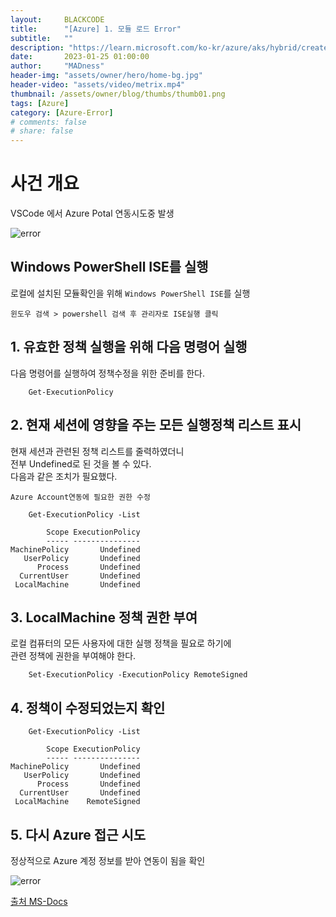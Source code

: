 ```yaml
---
layout:     BLACKCODE
title:      "[Azure] 1. 모듈 로드 Error"
subtitle:   ""
description: "https://learn.microsoft.com/ko-kr/azure/aks/hybrid/create-pods"
date:       2023-01-25 01:00:00
author:     "MADness"
header-img: "assets/owner/hero/home-bg.jpg"
header-video: "assets/video/metrix.mp4"
thumbnail: /assets/owner/blog/thumbs/thumb01.png
tags: [Azure]
category: [Azure-Error]
# comments: false
# share: false
---
```


# 사건 개요
VSCode 에서 Azure Potal 연동시도중 발생

![error](https://github.com/IIBlackCode/IIBlackCode.github.io/blob/master/_posts/Azure/img/error_1-1.PNG?raw=true)


## Windows PowerShell ISE를 실행

로컬에 설치된 모듈확인을 위해 `Windows PowerShell ISE`를 실행
```
윈도우 검색 > powershell 검색 후 관리자로 ISE실행 클릭
```

## 1. 유효한 정책 실행을 위해 다음 명령어 실행

다음 명령어를 실행하여 정책수정을 위한 준비를 한다.

```
    Get-ExecutionPolicy
```

## 2. 현재 세션에 영향을 주는 모든 실행정책 리스트 표시

현재 세션과 관련된 정책 리스트를 줄력하였더니    
전부 Undefined로 된 것을 볼 수 있다.   
다음과 같은 조치가 필요했다.

`Azure Account연동에 필요한 권한 수정`

```
    Get-ExecutionPolicy -List
```
```
        Scope ExecutionPolicy
        ----- ---------------
MachinePolicy       Undefined
   UserPolicy       Undefined
      Process       Undefined
  CurrentUser       Undefined
 LocalMachine       Undefined
```

## 3. LocalMachine 정책 권한 부여
로컬 컴퓨터의 모든 사용자에 대한 실행 정책을 필요로 하기에   
관련 정책에 권한을 부여해야 한다.

```
    Set-ExecutionPolicy -ExecutionPolicy RemoteSigned
```

## 4. 정책이 수정되었는지 확인
```
    Get-ExecutionPolicy -List
```
```
        Scope ExecutionPolicy
        ----- ---------------
MachinePolicy       Undefined
   UserPolicy       Undefined
      Process       Undefined
  CurrentUser       Undefined
 LocalMachine    RemoteSigned
```

## 5. 다시 Azure 접근 시도

정상적으로 Azure 계정 정보를 받아 연동이 됨을 확인

![error](https://github.com/IIBlackCode/IIBlackCode.github.io/blob/master/_posts/Azure/img/error_1-2.PNG?raw=true)

[출처 MS-Docs](https://learn.microsoft.com/ko-kr/azure/aks/hybrid/create-pods)